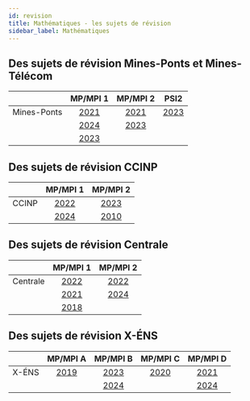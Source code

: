 ```yaml
---
id: revision
title: Mathématiques - les sujets de révision
sidebar_label: Mathématiques
---
```


## Des sujets de révision Mines-Ponts et Mines-Télécom

||MP/MPI 1|MP/MPI 2|PSI2|
|-|:-:|:-:|:-:|
|Mines-Ponts|[2021](http://einexau.cluster028.hosting.ovh.net/site/math/Concours_Commun_Mines-Ponts_(CCMP)_2021_MP_Mathematiques_1_e.pdf)|[2021](http://einexau.cluster028.hosting.ovh.net/site/math/Concours_Commun_Mines-Ponts_(CCMP)_2021_MP_Mathematiques_2_e.pdf)|[2023](http://einexau.cluster028.hosting.ovh.net/site/math/Concours_Commun_Mines-Ponts_(CCMP)_2023_PSI_Mathematiques_2_e.pdf)|
||[2024](http://einexau.cluster028.hosting.ovh.net/site/math/Concours_Commun_Mines-Ponts_(CCMP)_2024_MP-MPI_Mathematiques_1_e.pdf)|[2023](http://einexau.cluster028.hosting.ovh.net/site/math/Concours_Commun_Mines-Ponts_(CCMP)_2023_MP-MPI_Mathematiques_2_e.pdf)||
||[2023](http://einexau.cluster028.hosting.ovh.net/site/math/Concours_Commun_Mines-Ponts_(CCMP)_2023_MP-MPI_Mathematiques_1_e.pdf)|||



## Des sujets de révision CCINP

||MP/MPI 1|MP/MPI 2|
|-|:-:|:-:|
|CCINP|[2022](http://einexau.cluster028.hosting.ovh.net/site/math/Concours_Commun_Polytechniques_(CCINP)_2022_MP_Mathematiques_2_e.pdf)|[2023](http://einexau.cluster028.hosting.ovh.net/site/math/Concours_Commun_Polytechniques_(CCINP)_2023_MPI_Mathematiques_1_e.pdf)|
||[2024](http://einexau.cluster028.hosting.ovh.net/site/math/Concours_Commun_Polytechniques_(CCINP)_2024_MP-MPI_Mathematiques_1_e.pdf)|[2010](http://einexau.cluster028.hosting.ovh.net/site/math/Concours_Commun_Polytechniques_(CCINP)_2010_MP_Mathematiques_2_e.pdf)|


## Des sujets de révision Centrale

||MP/MPI 1|MP/MPI 2|
|-|:-:|:-:|
|Centrale|[2022](http://einexau.cluster028.hosting.ovh.net/site/math/CentraleSupelec_2022_MP_Mathematiques_1_e.pdf)|[2022](http://einexau.cluster028.hosting.ovh.net/site/math/CentraleSupelec_2022_MP_Mathematiques_2_e.pdf)|
||[2021](http://einexau.cluster028.hosting.ovh.net/site/math/CentraleSupelec_2021_MP_Mathematiques_1_e.pdf)|[2024](http://einexau.cluster028.hosting.ovh.net/site/math/CentraleSupelec_2024_MP-MPI_Mathematiques_2_e.pdf)|
||[2018](http://einexau.cluster028.hosting.ovh.net/site/math/CentraleSupelec_2018_MP_Mathematiques_1_e.pdf)||



## Des sujets de révision X-ÉNS

||MP/MPI A|MP/MPI B|MP/MPI C|MP/MPI D|
|-|:-:|:-:|:-:|:-:|
|X-ÉNS|[2019](http://einexau.cluster028.hosting.ovh.net/site/math/Banque_X-ENS_2019_MP_Mathematiques_A_e.pdf)|[2023](http://einexau.cluster028.hosting.ovh.net/site/math/Banque_X-ENS_2023_MP-MPI_Mathematiques_B_e.pdf)|[2020](http://einexau.cluster028.hosting.ovh.net/site/math/Banque_X-ENS_2020_MP_Mathematiques_C_e.pdf)|[2021](http://einexau.cluster028.hosting.ovh.net/site/math/Banque_X-ENS_2021_MP_Mathematiques_D_e.pdf)|
|||[2024](http://einexau.cluster028.hosting.ovh.net/site/math/Banque_X-ENS_2024_MP-MPI_Mathematiques_B_e.pdf)||[2024](http://einexau.cluster028.hosting.ovh.net/site/math/Banque_X-ENS_2024_MP_Mathematiques_D_e.pdf)|





